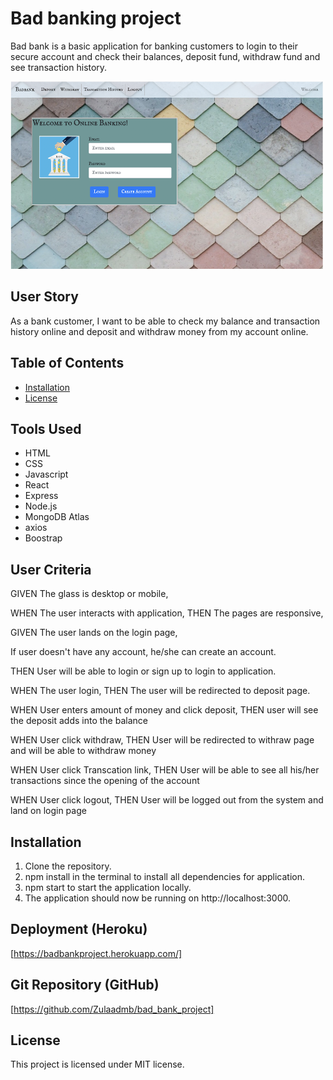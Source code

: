 # Bad banking project

Bad bank is a basic application for banking customers to login to their secure account and check their balances, deposit fund, withdraw fund and see transaction history.

<img src="images/bad_bank_home.png" width="500" height="300">

## User Story

As a bank customer, I want to be able to check my balance and transaction history online and deposit and withdraw money from my account online.

## Table of Contents

- [Installation](#installation)
- [License](#license)

## Tools Used

- HTML
- CSS
- Javascript
- React
- Express
- Node.js
- MongoDB Atlas
- axios
- Boostrap

## User Criteria

GIVEN The glass is desktop or mobile,

WHEN The user interacts with application,
THEN The pages are responsive,

GIVEN The user lands on the login page,

If user doesn't have any account, he/she can create an account.

THEN User will be able to login or sign up to login to application.

WHEN The user login,
THEN The user will be redirected to deposit page.

WHEN User enters amount of money and click deposit,
THEN user will see the deposit adds into the balance

WHEN User click withdraw,
THEN User will be redirected to withraw page and will be able to withdraw money

WHEN User click Transcation link,
THEN User will be able to see all his/her transactions since the opening of the account

WHEN User click logout,
THEN User will be logged out from the system and land on login page

## Installation

1. Clone the repository.
2. npm install in the terminal to install all dependencies for application.
3. npm start to start the application locally.
4. The application should now be running on http://localhost:3000.

## Deployment (Heroku)

[https://badbankproject.herokuapp.com/]

## Git Repository (GitHub)

[https://github.com/Zulaadmb/bad_bank_project]

## License

This project is licensed under MIT license.
